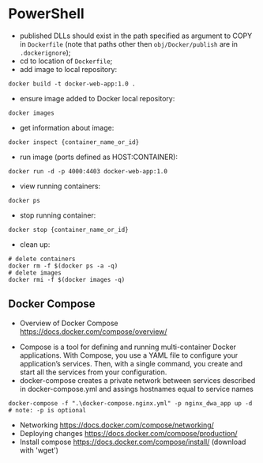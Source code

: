 ﻿# PowerShell
* published DLLs should exist in the path specified as argument to COPY in `Dockerfile` (note that paths other then `obj/Docker/publish` are in `.dockerignore`);
* cd to location of `Dockerfile`;
* add image to local repository:
```
docker build -t docker-web-app:1.0 .
```

* ensure image added to Docker local repository:
```
docker images
```

* get information about image:
```
docker inspect {container_name_or_id}
```

* run image (ports defined as HOST:CONTAINER):
```
docker run -d -p 4000:4403 docker-web-app:1.0
```

* view running containers:
```
docker ps
```

* stop running container:
```
docker stop {container_name_or_id}
```

* clean up:
```
# delete containers
docker rm -f $(docker ps -a -q)
# delete images
docker rmi -f $(docker images -q)
```

## Docker Compose
- Overview of Docker Compose https://docs.docker.com/compose/overview/
* Compose is a tool for defining and running multi-container Docker applications. With Compose, you use a YAML file to configure your application’s services. Then, with a single command, you create and start all the services from your configuration.
* docker-compose creates a private network between services described in docker-compose.yml and assings hostnames equal to service names
```
docker-compose -f ".\docker-compose.nginx.yml" -p nginx_dwa_app up -d
# note: -p is optional
```

* Networking https://docs.docker.com/compose/networking/
* Deploying changes https://docs.docker.com/compose/production/
* Install compose https://docs.docker.com/compose/install/ (download with 'wget')


